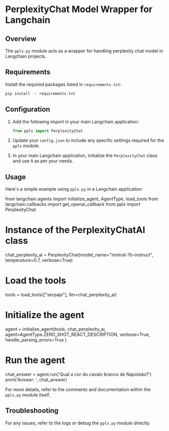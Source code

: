 
# PerplexityChat Model Wrapper for Langchain

## Overview

The `pplx.py` module acts as a wrapper for handling perplexity chat model in Langchain projects.

## Requirements

Install the required packages listed in `requirements.txt`:

```bash
pip install -r requirements.txt
```

## Configuration

1. Add the following import in your main Langchain application:
    ```python
    from pplx import PerplexityChat
    ```

2. Update your `config.json` to include any specific settings required for the `pplx` module.

3. In your main Langchain application, initialize the `PerplexityChat` class and use it as per your needs.

## Usage

Here's a simple example using `pplx.py` in a Langchain application:

from langchain.agents import initialize_agent, AgentType, load_tools
from langchain.callbacks import get_openai_callback
from pplx import PerplexityChat

# Instance of the PerplexityChatAI class
chat_perplexity_ai = PerplexityChat(model_name="mistral-7b-instruct", temperature=0.7, verbose=True)

# Load the tools
tools = load_tools(["serpapi"], llm=chat_perplexity_ai)

# Initialize the agent
agent = initialize_agent(tools, chat_perplexity_ai, 
                         agent=AgentType.ZERO_SHOT_REACT_DESCRIPTION, 
                         verbose=True,
                         handle_parsing_errors=True
                         )

# Run the agent
chat_answer = agent.run('Qual a cor do cavalo branco de Napoleão?')
print('Answer: ', chat_answer)

For more details, refer to the comments and documentation within the `pplx.py` module itself.

## Troubleshooting

For any issues, refer to the logs or debug the `pplx.py` module directly.
